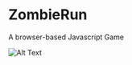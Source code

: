 # ZombieRun
A browser-based Javascript Game

![Alt Text](https://piskel-imgstore-b.appspot.com/img/46aad897-019b-11eb-9710-bf0967a6ee91.gif)
